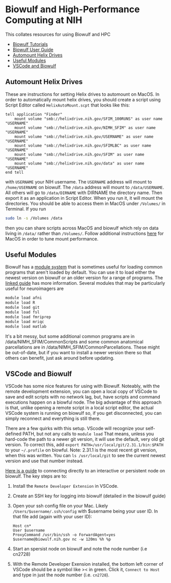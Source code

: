 # Biowulf and High-Performance Computing at NIH

This collates resources for using Biowulf and HPC

- [Biowulf Tutorials][biowulf_tutorials]
- [Biowulf User Guide][biowulf_guide]
- [Automount Helix Drives](#automount-helix-drives)
- [Useful Modules](#Useful-Modules)
- [VSCode and Biowulf](#VSCode-and-Biowulf)

## Automount Helix Drives

These are instructions for setting Helix drives to automount on MacOS.
In order to automatically mount helix drives, you should create a script
using Script Editor called `HelixAutoMount.scpt` that looks like this:

```scpt
tell application "Finder"
    mount volume "smb://helixdrive.nih.gov/SFIM_100RUNS" as user name "USERNAME"
    mount volume "smb://helixdrive.nih.gov/NIMH_SFIM" as user name "USERNAME"
    mount volume "smb://helixdrive.nih.gov/USERNAME" as user name "USERNAME"
    mount volume "smb://helixdrive.nih.gov/SFIMLBC" as user name "USERNAME"
    mount volume "smb://helixdrive.nih.gov/SFIM" as user name "USERNAME"
    mount volume "smb://helixdrive.nih.gov/data" as user name "USERNAME"
end tell
```

with `USERNAME` your NIH username.
The `USERNAME` address will mount to `/home/USERNAME` on biowulf.
The `/data` address will mount to `/data/USERNAME`.
All others will go to `/data/DIRNAME` with DIRNAME the directory name.
Then export it as an application in Script Editor.
When you run it, it will mount the directories.
You should be able to access them in MacOS under `/Volumes/` in Terminal.
If you run

```bash
sudo ln -s /Volumes /data
```

then you can share scripts across MacOS and biowulf which rely on data
living in `/data/` rather than `/Volumes/`.
Follow additional instructions [here][helix_mount] for MacOS in order to
tune mount performance.

## Useful Modules

Biowulf has a [module system][module_system] that is sometimes useful for loading common programs that aren't loaded by default. You can use it to load either the newest version on biowulf or an older version for a range of programs. The [linked guide][module_system] has more information. Several modules that may be particularly useful for neuroimagers are

```bash
module load afni
module load R
module load git
module load fsl
module load fmriprep
module load mriqc
module load matlab
```

It's a bit messy, but some additional common programs are in /data/NIMH_SFIM/CommonScripts and some common anatomical parcellations are in /data/NIMH_SFIM/CommonParcellations. These might be out-of-date, but if you want to install a newer version there so that others can benefit, just ask around before updating.

## VSCode and Biowulf

VSCode has some nice features for using with Biowulf. Noteably, with the remote development extension, you can open a local copy of VSCode to save and edit scripts with no network lag, but, have scripts and command executions happen on a biowful node. The big advantage of this approach is that, unlike opening a remote script in a local script editor, the actual VSCode system is running on biowulf so, if you get disconnected, you can simply reconnect and everything is still there.

There are a few quirks with this setup. VScode will recognize your self-defined PATH, but not any calls to `module load` That means, unless you hard-code the path to a newer git version, it will use the default, very old git version. To correct this, add `export PATH=/usr/local/git/2.31.1/bin:$PATH` to your `~/.profile` on biowful. Note: 2.31.1 is the most recent git version, when this was written. You can `ls /usr/local/git` to see the current newest version and use that number instead.

[Here is a guide][biowulf_vscode] to connecting directly to an interactive or persistent node on biowulf. The key steps are to:

1. Install the `Remote Developer Extension` in VSCode.
2. Create an SSH key for logging into biowulf (detailed in the biowulf guide)
3. Open your ssh config file on your Mac. Likely  `/Users/$username/.ssh/config` with $username being your user ID. In that file add (again with your user ID):

    ```
    Host cn*
    User $username
    ProxyCommand /usr/bin/ssh -o ForwardAgent=yes $username@biowulf.nih.gov nc -w 120ms %h %p
    ```
4. Start an spersist node on biowulf and note the node number (i.e cn2728)
5. With the Remote Developer Exension installed, the bottom left corner of VSCode should be a symbol like >< in green. Click it, `Connect to Host` and type in just the node number (i.e. `cn2728`).

[biowulf_tutorials]: <https://hpc.nih.gov/training/intro_biowulf/>
[biowulf_guide]: <https://hpc.nih.gov/docs/userguide.html>
[helix_mount]: <https://hpc.nih.gov/docs/helixdrive.html>
[module_system]: <https://hpc.nih.gov/apps/modules.html>
[biowulf_vscode]: <https://hpc.nih.gov/apps/vscode.html>
